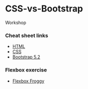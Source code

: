 # CSS-vs-Bootstrap
Workshop

### Cheat sheet links
- [HTML](https://web.stanford.edu/group/csp/cs21/htmlcheatsheet.pdf)
- [CSS](https://web.stanford.edu/group/csp/cs21/csscheatsheet.pdf)
- [Bootstrap 5.2](https://getbootstrap.com/docs/5.2/examples/cheatsheet/)

### Flexbox exercise
- [Flexbox Froggy](https://flexboxfroggy.com/)
